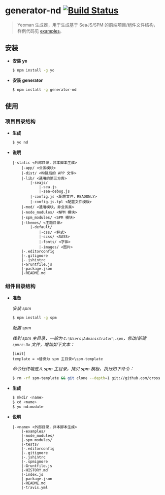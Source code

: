 # generator-nd [![Build Status](https://secure.travis-ci.org/ndfront/generator-nd.png?branch=master)](https://travis-ci.org/ndfront/generator-nd)

> Yeoman 生成器，用于生成基于 SeaJS/SPM 的前端项目/组件文件结构，样例代码见 [examples](https://github.com/ndfront/examples)。


## 安装

- **安装 yo**

    ```bash
    $ npm install -g yo
    ```

- **安装 generator**

    ```bash
    $ npm install -g generator-nd
    ```

## 使用

### 项目目录结构

- **生成**

    ```bash
    $ yo nd
    ```

- **说明**

    ```
    |-static <外部目录，非本脚本生成>
        |-app/ <业务模块>
        |-dist/ <构建后的 APP 文件>
        |-lib/ <通用的第三方库>
            |-seajs/
                |-sea.js
                |-sea-debug.js
            |-config.js <配置文件，READONLY>
            |-config.js.tpl <配置文件模板>
        |-mod/ <通用模块，非业务类>
        |-node_modules/ <NPM 模块>
        |-spm_modules/ <SPM 模块>
        |-themes/ <主题目录>
            |-default/
                |-css/ <样式>
                |-scss/ <SASS>
                |-fonts/ <字体>
                |-images/ <图片>
        |-.editorconfig
        |-.gitignore
        |-.jshintrc
        |-Gruntfile.js
        |-package.json
        |-README.md
    ```

### 组件目录结构

- **准备**

    *安装 spm*

    ```bash
    $ npm install -g spm
    ```

    *配置 spm*

    *找到 spm 主目录，一般为 `C:\Users\Administrator\.spm`，修改/新建 `spmrc-3x` 文件，增加如下文本：*

    ```
    [init]
    template = <替换为 spm 主目录>\spm-template
    ```

    *命令行终端进入 spm 主目录，拷贝 spm 模板，执行如下命令：*

    ```bash
    $ rm -rf spm-template && git clone --depth=1 git://github.com/crossjs/spm-template.git spm-template && rm -rf spm-template/.git
    ```

- **生成**

    ```bash
    $ mkdir <name>
    $ cd <name>
    $ yo nd:module
    ```

- **说明**

    ```
    |-<name> <外部目录，非本脚本生成>
        |-examples/
        |-node_modules/
        |-spm_modules/
        |-tests/
        |-.editorconfig
        |-.gitignore
        |-.jshintrc
        |-.spmignore
        |-Gruntfile.js
        |-HISTORY.md
        |-index.js
        |-package.json
        |-README.md
        |-travis.yml
    ```
